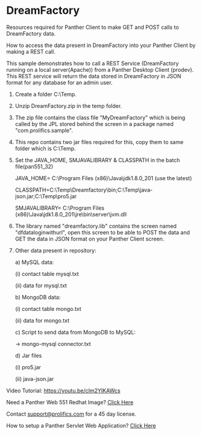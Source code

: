 # DreamFactory
Resources required for Panther Client to make GET and POST calls to DreamFactory data.

How to access the data present in DreamFactory into your Panther Client by making a REST call.


This sample demonstrates how to call a REST Service (DreamFactory running on a local server(Apache)) from a Panther Desktop Client (prodev). This REST service will return the data stored in DreamFactory in JSON format  for any database for an admin user.

1) Create a folder C:\Temp.

2) Unzip DreamFactory.zip in the temp folder.

3) The zip file contains the class file "MyDreamFactory" which is being called by the JPL stored behind the screen in a package named "com.prolifics.sample".

4) This repo contains two jar files required for this, copy them to same folder which is C:\Temp.

5) Set the JAVA_HOME, SMJAVALIBRARY & CLASSPATH in the batch file(pan551_32)

      JAVA_HOME= C:\Program Files (x86)\Java\jdk1.8.0_201 (use the latest)
      
      CLASSPATH=C:\Temp\Dreamfactory\bin;C:\Temp\java-json.jar;C:\Temp\pro5.jar
      
      SMJAVALIBRARY= C:\Program Files (x86)\Java\jdk1.8.0_201\jre\bin\server\jvm.dll
      
6) The library named "dreamfactory.lib" contains the screen named "dfdataloginwithurl", open this screen to be able to POST the data and GET the data in JSON format on your Panther Client screen.

7) Other data present in repository:

    a) MySQL data:
    
      (i) contact table mysql.txt
      
      (ii) data for mysql.txt
      
    b) MongoDB data:
    
      (i) contact table mongo.txt
      
      (ii) data for mongo.txt
      
    c) Script to send data from MongoDB to MySQL:
    
      -> mongo-mysql connector.txt
      
    d) Jar files
    
      (i) pro5.jar
      
      (ii) java-json.jar

Video Tutorial: https://youtu.be/cIm2YIKAWcs

Need a Panther Web 551 Redhat Image? [Click Here](https://hub.docker.com/r/prolificspanther)

Contact support@prolifics.com for a 45 day license.

How to setup a Panther Servlet Web Application? [Click Here](https://github.com/ProlificsPanther/PantherWeb/releases)
